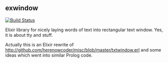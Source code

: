 ## exwindow

[![Build Status](https://travis-ci.org/herenowcoder/exwindow.png?branch=master)](https://travis-ci.org/herenowcoder/exwindow)

Elixir library for nicely laying words of text into rectangular text window.
Yes, it is about tty and stuff.

Actually this is an Elixir rewrite of 
http://github.com/herenowcoder/misc/blob/master/txtwindow.erl
and some ideas which went into similar Prolog code.
